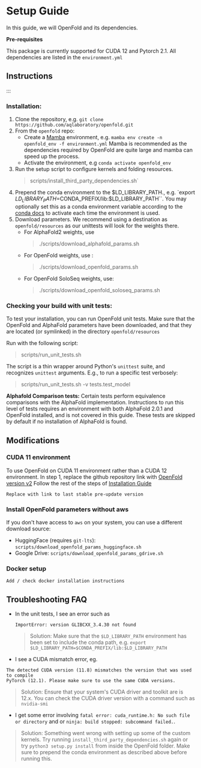 # Setup Guide

In this guide, we will OpenFold and its dependencies.

**Pre-requisites**

This package is currently supported for CUDA 12 and Pytorch 2.1. All dependencies are listed in the `environment.yml`

## Instructions
:::

### Installation:
1. Clone the repository, e.g. `git clone https://github.com/aqlaboratory/openfold.git`
1. From the `openfold` repo:
    - Create a [Mamba]("https://github.com/conda-forge/miniforge/releases/latest/download/) environment, e.g.
        `mamba env create -n openfold_env -f environment.yml`
      Mamba is recommended as the dependencies required by OpenFold are quite large and mamba can speed up the process.
    - Activate the environment, e.g `conda activate openfold_env`
1. Run the setup script to configure kernels and folding resources.
	> scripts/install_third_party_dependencies.sh`
3. Prepend the conda environment to the $LD_LIBRARY_PATH., e.g. 
		`export $LD_LIBRARY_PATH=$CONDA_PREFIX/lib:$LD_LIBRARY_PATH``. You may optionally set this as a conda environment variable according to the [conda docs](https://conda.io/projects/conda/en/latest/user-guide/tasks/manage-environments.html#saving-environment-variables) to activate each time the environment is used.
4. Download parameters. We recommend using a destination as `openfold/resources` as our unittests will look for the weights there.
	-  For AlphaFold2 weights, use 
		> ./scripts/download_alphafold_params.sh <dest>
	 - For OpenFold weights, use : 
		>  ./scripts/download_openfold_params.sh <dest>
	 - For OpenFold SoloSeq weights, use: 
		> ./scripts/download_openfold_soloseq_params.sh <dest>

### Checking your build with unit tests: 

To test your installation, you can run OpenFold unit tests. Make sure that the OpenFold and AlphaFold parameters have been downloaded, and that they are located (or symlinked) in the directory `openfold/resources` 

Run with the following script:
> scripts/run_unit_tests.sh

The script is a thin wrapper around Python's `unittest` suite, and recognizes `unittest` arguments. E.g., to run a specific test verbosely:

> scripts/run_unit_tests.sh -v tests.test_model

**Alphafold Comparison tests:**
Certain tests perform equivalence comparisons with the AlphaFold implementation. Instructions to run this level of tests requires an environment with both AlphaFold 2.0.1 and OpenFold installed, and is not covered in this guide. These tests are skipped by default if no installation of AlphaFold is found. 

## Modifications

### CUDA 11 environment
To use OpenFold on CUDA 11 environment rather than a CUDA 12 environment.
	In step 1, replace the github repository link with [OpenFold version v2](https://github.com/aqlaboratory/openfold/tree/v2.0.0)
	Follow the rest of the steps of [Installation Guide](#installation)

```{note}
Replace with link to last stable pre-update version
```

### Install OpenFold parameters without aws
If you don't have access to `aws` on your system, you can use a different download source:

- HuggingFace (requires `git-lts`):	`scripts/download_openfold_params_huggingface.sh`
- Google Drive: `scripts/download_openfold_params_gdrive.sh`

### Docker setup

```{note}
Add / check docker installation instructions 
```

## Troubleshooting FAQ

- In the unit tests, I see an error such as  
	```
	ImportError: version GLIBCXX_3.4.30 not found
	```

	> Solution: Make sure that the `$LD_LIBRARY_PATH` environment has been set to include the conda path, e.g. `export $LD_LIBRARY_PATH=$CONDA_PREFIX/lib:$LD_LIBRARY_PATH`

- I see a CUDA mismatch error, eg. 
```
The detected CUDA version (11.8) mismatches the version that was used to compile
PyTorch (12.1). Please make sure to use the same CUDA versions.
```
 
 > 	Solution: Ensure that your system's CUDA driver and toolkit are is 12.x.  You can check the CUDA driver version with a command such as `nvidia-smi`

- I get some error involving `fatal error: cuda_runtime.h: No such file or directory` and or `ninja: build stopped: subcommand failed.`. 

> Solution: Something went wrong with setting up some of the custom kernels. Try running `install_third_party_dependencies.sh` again or try `python3 setup.py install` from inside the OpenFold folder. Make sure to prepend the conda environment as described above before running this.